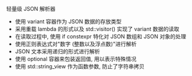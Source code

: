 轻量级 JSON 解析器

* 使用 variant 容器作为 JSON 数据的存放类型
* 采用重载 lambda 的形式以及 std::visitor() 实现了 variant 数据的读取
* 在读取过程中, 使用 if constexpr 特化对 JSON 数组和 JSON 对象的处理
* 使用正则表达式对"数字 (整数以及浮点数)"进行解析
* JSON 文本采用递归的形式进行解析
* 使用 optional 容器来包装返回值, 用以表示特殊情况
* 使用 std::string_view 作为函数参数, 防止了字符串拷贝
